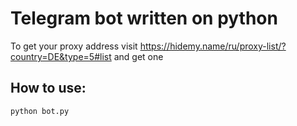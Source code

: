 # Telegram bot written on python

To get your proxy address visit https://hidemy.name/ru/proxy-list/?country=DE&type=5#list and get one

## How to use:
`python bot.py` 
